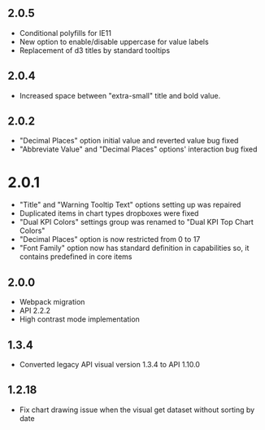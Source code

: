 ## 2.0.5
* Conditional polyfills for IE11
* New option to enable/disable uppercase for value labels
* Replacement of d3 titles by standard tooltips

## 2.0.4
* Increased space between "extra-small" title and bold value.

## 2.0.2
* "Decimal Places" option initial value and reverted value bug fixed
* "Abbreviate Value" and "Decimal Places" options' interaction bug fixed

# 2.0.1
* "Title" and "Warning Tooltip Text" options setting up was repaired
* Duplicated items in chart types dropboxes were fixed
* "Dual KPI Colors" settings group was renamed to "Dual KPI Top Chart Colors"
* "Decimal Places" option is now restricted from 0 to 17
* "Font Family" option now has standard definition in capabilities so, it contains predefined in core items

## 2.0.0
* Webpack migration
* API 2.2.2
* High contrast mode implementation

## 1.3.4
* Converted legacy API visual version 1.3.4 to API 1.10.0

## 1.2.18
* Fix chart drawing issue when the visual get dataset without sorting by date